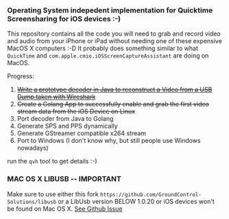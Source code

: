 ###  Operating System indepedent implementation for Quicktime Screensharing for iOS devices :-)
This repository contains all the code you will need to grab and record video and audio from your iPhone or iPad 
without needing one of these expensive MacOS X computers :-D
It probably does something similar to what `QuickTime` and `com.apple.cmio.iOSScreenCaptureAssistant` are doing on MacOS.

Progress:
1. [~~Write a prototype decoder in Java to reconstruct a Video from a USB Dump taken with Wireshark~~](https://github.com/danielpaulus/quicktime_video_hack/tree/JavaCMSampleBufDecoder/java-x264-decoder) 
2. ~~Create a Golang App to successfully enable and grab the first video stream data from the iOS Device on Linux~~
3. Port decoder from Java to Golang
4. Generate SPS and PPS dynamically
5. Generate GStreamer compatible x264 stream
6. Port to Windows (I don't know why, but still people use Windows nowadays)

run the `qvh` tool to get details :-)

### MAC OS X LIBUSB -- IMPORTANT
Make sure to use either this fork `https://github.com/GroundControl-Solutions/libusb`
or a LibUsb version BELOW 1.0.20 or iOS devices won't be found on Mac OS X.
[See Github Issue](https://github.com/libusb/libusb/issues/290)
